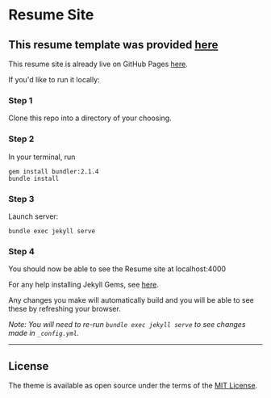 # Resume Site

This resume template was provided [here](https://github.com/sproogen/jameswgrant)
----

This resume site is already live on GitHub Pages [here](https://kennethkutyn.github.io/Resume2/). 

If you'd like to run it locally:

### Step 1
Clone this repo into a directory of your choosing.

### Step 2
In your terminal, run 
```
gem install bundler:2.1.4
bundle install
```

### Step 3
Launch server:
```
bundle exec jekyll serve
```

### Step 4 
You should now be able to see the Resume site at localhost:4000



For any help installing Jekyll Gems, see [here](https://jekyllrb.com/docs/installation/).


Any changes you make will automatically build and you will be able to see these by refreshing your browser.

*Note: You will need to re-run `bundle exec jekyll serve` to see changes made in `_config.yml`.*

----


## License

The theme is available as open source under the terms of the [MIT License](https://opensource.org/licenses/MIT).
